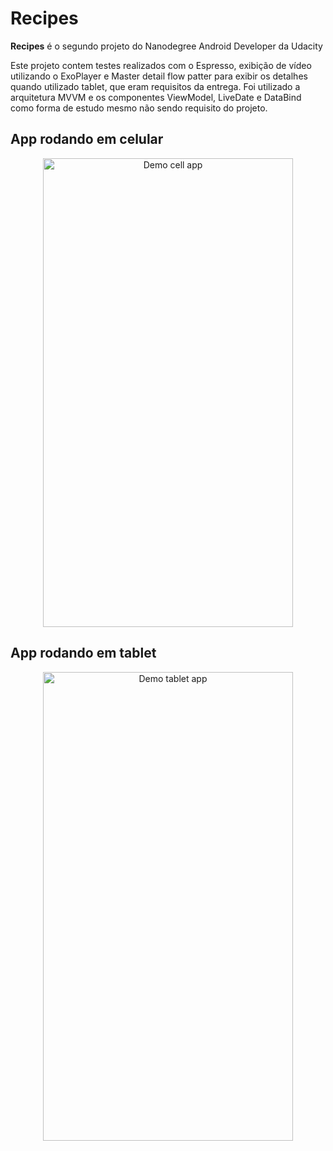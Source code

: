 # Recipes


**Recipes** é o segundo projeto do Nanodegree Android Developer da Udacity

Este projeto contem testes realizados com o Espresso, exibição de vídeo utilizando o ExoPlayer e Master detail flow patter para exibir os detalhes quando utilizado tablet, que eram requisitos da entrega. Foi utilizado a arquitetura MVVM e os componentes ViewModel, LiveDate e DataBind como forma de estudo mesmo não sendo requisito do projeto.

## App rodando em celular
<p align="center">
  <img src="https://github.com/ruyano/Recipes/blob/master/GIFS/recipe_cel.gif" alt="Demo cell app"
       width="400" height="750">
</p>

## App rodando em tablet
<p align="center">
  <img src="https://github.com/ruyano/Recipes/blob/master/GIFS/recipe_cel.gif" alt="Demo tablet app"
       width="400" height="750">
</p>
